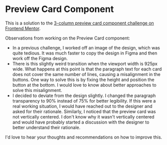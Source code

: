 # Preview Card Component

This is a solution to the [3-column preview card component challenge on Frontend Mentor](https://www.frontendmentor.io/challenges/3column-preview-card-component-pH92eAR2-).

Observations from working on the Preview Card component:

- In a previous challenge, I worked off an image of the design, which was quite tedious. It was much faster to copy the design in Figma and then work off the Figma design.
- There is this slightly weird transition when the viewport width is 925px wide. What happens at this point is that the paragraph text for each card does not cover the same number of lines, causing a misalignment in the buttons. One way to solve this is by fixing the height and position the button at the bottom. I would love to know about better approaches to solve this misalignment.
- I decided to deviate from the design slightly. I changed the paragraph transparency to 90% instead of 75% for better legibility. If this were a real working situation, I would have reached out to the designer and asked for their rationale. Similarly, I noticed that the preview card was not vertically centered. I don't know why it wasn't vertically centered and would have probably started a discussion with the designer to better understand their rationale.

I'd love to hear your thoughts and recommendations on how to improve this.
